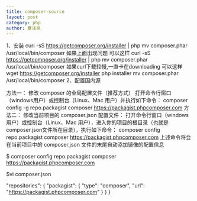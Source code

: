 ```yaml
---
title: composer-source
layout: post
category: php
author: 夏泽民
---
```

<!-- more -->
1、安装
curl -sS https://getcomposer.org/installer | php mv composer.phar /usr/local/bin/composer
如果上面出现问题
可以这样
curl -sS https://getcomposer.org/installer | php 
mv composer.phar /usr/local/bin/composer 
如果curl下载较慢,一直卡在downloading
可以这样
wget https://getcomposer.org/installer
php installer
mv composer.phar /usr/local/bin/composer
2、配置国内源

方法一： 修改 composer 的全局配置文件（推荐方式）
 打开命令行窗口（windows用户）或控制台（Linux、Mac 用户）并执行如下命令：
composer config -g repo.packagist composer https://packagist.phpcomposer.com
方法二： 修改当前项目的 composer.json 配置文件：
打开命令行窗口（windows用户）或控制台（Linux、Mac 用户），进入你的项目的根目录（也就是 composer.json文件所在目录），执行如下命令：
composer config repo.packagist composer https://packagist.phpcomposer.com
上述命令将会在当前项目中的 composer.json 文件的末尾自动添加镜像的配置信息

$  composer config repo.packagist composer https://packagist.phpcomposer.com

$vi composer.json

  "repositories": {
        "packagist": {
            "type": "composer",
            "url": "https://packagist.phpcomposer.com"
        }
    }
}